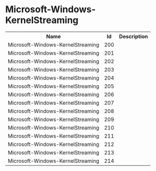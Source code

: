 # Microsoft-Windows-KernelStreaming

<table>
<colgroup><col/><col/><col/></colgroup>
<tr><th>Name</th><th>Id</th><th>Description</th></tr>
<tr><td>Microsoft-Windows-KernelStreaming</td><td>200</td><td></td></tr>
<tr><td>Microsoft-Windows-KernelStreaming</td><td>201</td><td></td></tr>
<tr><td>Microsoft-Windows-KernelStreaming</td><td>202</td><td></td></tr>
<tr><td>Microsoft-Windows-KernelStreaming</td><td>203</td><td></td></tr>
<tr><td>Microsoft-Windows-KernelStreaming</td><td>204</td><td></td></tr>
<tr><td>Microsoft-Windows-KernelStreaming</td><td>205</td><td></td></tr>
<tr><td>Microsoft-Windows-KernelStreaming</td><td>206</td><td></td></tr>
<tr><td>Microsoft-Windows-KernelStreaming</td><td>207</td><td></td></tr>
<tr><td>Microsoft-Windows-KernelStreaming</td><td>208</td><td></td></tr>
<tr><td>Microsoft-Windows-KernelStreaming</td><td>209</td><td></td></tr>
<tr><td>Microsoft-Windows-KernelStreaming</td><td>210</td><td></td></tr>
<tr><td>Microsoft-Windows-KernelStreaming</td><td>211</td><td></td></tr>
<tr><td>Microsoft-Windows-KernelStreaming</td><td>212</td><td></td></tr>
<tr><td>Microsoft-Windows-KernelStreaming</td><td>213</td><td></td></tr>
<tr><td>Microsoft-Windows-KernelStreaming</td><td>214</td><td></td></tr>
</table>
